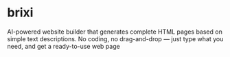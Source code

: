 # brixi
AI-powered website builder that generates complete HTML pages based on simple text descriptions. No coding, no drag-and-drop — just type what you need, and get a ready-to-use web page

